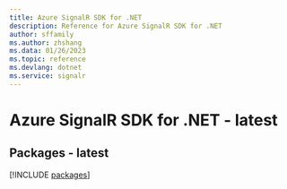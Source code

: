 ```yaml
---
title: Azure SignalR SDK for .NET
description: Reference for Azure SignalR SDK for .NET
author: sffamily
ms.author: zhshang
ms.data: 01/26/2023
ms.topic: reference
ms.devlang: dotnet
ms.service: signalr
---
```

# Azure SignalR SDK for .NET - latest
## Packages - latest
[!INCLUDE [packages](signalr-index.md)]